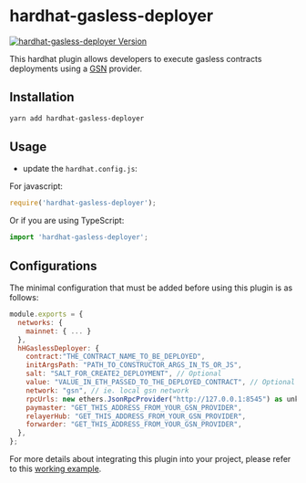 # hardhat-gasless-deployer

<a href="https://www.npmjs.com/package/hardhat-gasless-deployer"><img alt="hardhat-gasless-deployer Version" src="https://img.shields.io/npm/v/hardhat-gasless-deployer"></a>

This hardhat plugin allows developers to execute gasless contracts deployments using a [GSN](https://opengsn.org/) provider.

## Installation

```bash
yarn add hardhat-gasless-deployer
```

## Usage

- update the `hardhat.config.js`:

For javascript:
```javascript
require('hardhat-gasless-deployer');
```

Or if you are using TypeScript:

```typescript
import 'hardhat-gasless-deployer';
```

## Configurations
The minimal configuration that must be added before using this plugin is as follows:

```javascript
module.exports = {
  networks: {
    mainnet: { ... }
  },
  hHGaslessDeployer: {
    contract:"THE_CONTRACT_NAME_TO_BE_DEPLOYED",
    initArgsPath: "PATH_TO_CONSTRUCTOR_ARGS_IN_TS_OR_JS",
    salt: "SALT_FOR_CREATE2_DEPLOYMENT", // Optional
    value: "VALUE_IN_ETH_PASSED_TO_THE_DEPLOYED_CONTRACT", // Optional
    network: "gsn", // ie. local gsn network
    rpcUrls: new ethers.JsonRpcProvider("http://127.0.0.1:8545") as unknown as JsonRpcProvider,
    paymaster: "GET_THIS_ADDRESS_FROM_YOUR_GSN_PROVIDER",
    relayerHub: "GET_THIS_ADDRESS_FROM_YOUR_GSN_PROVIDER",
    forwarder: "GET_THIS_ADDRESS_FROM_YOUR_GSN_PROVIDER",
  },
};
```

For more details about integrating this plugin into your project, please refer to this [working example](https://github.com/0x3bfc/hh-gasless-deployer-example/tree/main).
